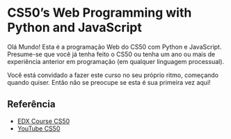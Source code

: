 
# CS50’s Web Programming with Python and JavaScript

Olá Mundo! Esta é a programação Web do CS50 com Python e JavaScript. Presume-se que você já tenha feito o CS50 ou tenha um ano ou mais de experiência anterior em programação (em qualquer linguagem processual).

Você está convidado a fazer este curso no seu próprio ritmo, começando quando quiser. Então não se preocupe se esta é sua primeira vez aqui!

## Referência

 - [EDX Course CS50](https://learning.edx.org/course/course-v1:HarvardX+CS50W+Web/home)
 - [YouTube CS50](https://www.youtube.com/user/cs50tve)

